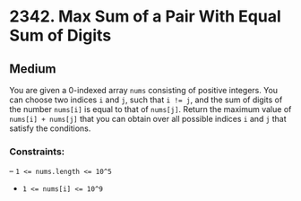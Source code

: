 # 2342. Max Sum of a Pair With Equal Sum of Digits

## Medium

You are given a 0-indexed array `nums` consisting of positive integers. You can choose two indices `i` and `j`, such
that `i != j`, and the sum of digits of the number `nums[i]` is equal to that of `nums[j]`. Return the maximum value of
`nums[i] + nums[j]` that you can obtain over all possible indices `i` and `j` that satisfy the conditions.

### Constraints:

– `1 <= nums.length <= 10^5`

- `1 <= nums[i] <= 10^9`
